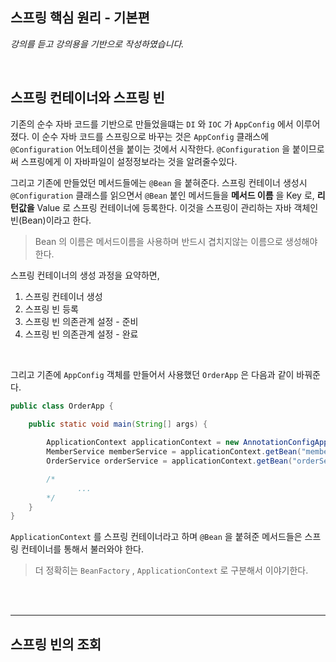 ## 스프링 핵심 원리 - 기본편
_강의를 듣고 강의용을 기반으로 작성하였습니다._

<br>

## 스프링 컨테이너와 스프링 빈
기존의 순수 자바 코드를 기반으로 만들었을떄는 `DI` 와 `IOC` 가 `AppConfig` 에서 이루어졌다. 이 순수 자바 코드를 스프링으로 바꾸는 것은 `AppConfig`
클래스에 `@Configuration` 어노테이션을 붙이는 것에서 시작한다. `@Configuration` 을 붙이므로써 스프링에게 이 자바파일이 설정정보라는 것을 알려줄수있다.

그리고 기존에 만들었던 메서드들에는 `@Bean` 을 붙혀준다.  스프링 컨테이너 생성시 `@Configuration` 클래스를 읽으면서 `@Bean` 붙인 메서드들을 
**메서드 이름** 을 Key 로, **리턴값을** Value 로 스프링 컨테이너에 등록한다. 이것을 스프링이 관리하는 자바 객체인 빈(Bean)이라고 한다.
> Bean 의 이름은 메서드이름을 사용하며 반드시 겹치지않는 이름으로 생성해야한다.

스프링 컨테이너의 생성 과정을 요약하면, 
1. 스프링 컨테이너 생성
2. 스프링 빈 등록
3. 스프링 빈 의존관계 설정 - 준비
4. 스프링 빈 의존관계 설정 - 완료

<br>

그리고 기존에 `AppConfig` 객체를 만들어서 사용했던 `OrderApp` 은 다음과 같이 바꿔준다.

```java
public class OrderApp {

    public static void main(String[] args) {
        
        ApplicationContext applicationContext = new AnnotationConfigApplicationContext(AppConfig.class);
        MemberService memberService = applicationContext.getBean("memberService", MemberService.class);
        OrderService orderService = applicationContext.getBean("orderService", OrderService.class);

        /*
               ...
        */
    }
}

```

`ApplicationContext` 를 스프링 컨테이너라고 하며 `@Bean` 을 붙혀준 메서드들은 스프링 컨테이너를 통해서 불러와야 한다.
> 더 정확히는 `BeanFactory` , `ApplicationContext` 로 구분해서 이야기한다.

<br>
<br>
<hr>

## 스프링 빈의 조회





<br>
<br>